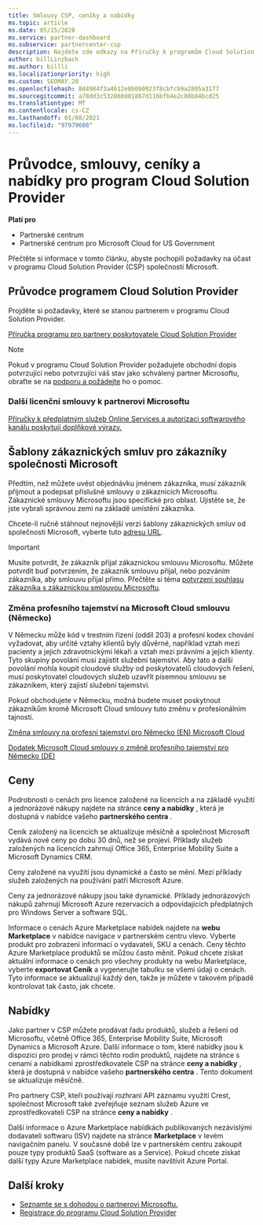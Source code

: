 ```yaml
---
title: Smlouvy CSP, ceníky a nabídky
ms.topic: article
ms.date: 05/15/2020
ms.service: partner-dashboard
ms.subservice: partnercenter-csp
description: Najdete zde odkazy na Příručky k programům Cloud Solution Provider, partnerské smlouvy, smlouvy zákazníka, ceníky a nabídky.
author: billLinzbach
ms.author: billli
ms.localizationpriority: high
ms.custom: SEOMAY.20
ms.openlocfilehash: 8d4984f3a4612e8b0b0023f8cbfcb9a2805a3177
ms.sourcegitcommit: a78dd3c532860d01867d116bfb4e2c88b84bcd25
ms.translationtype: MT
ms.contentlocale: cs-CZ
ms.lasthandoff: 01/08/2021
ms.locfileid: "97979688"
---
```

# <a name="cloud-solution-provider-program-guide-agreements-price-lists-and-offers"></a>Průvodce, smlouvy, ceníky a nabídky pro program Cloud Solution Provider

**Platí pro**

- Partnerské centrum
- Partnerské centrum pro Microsoft Cloud for US Government


Přečtěte si informace v tomto článku, abyste pochopili požadavky na účast v programu Cloud Solution Provider (CSP) společnosti Microsoft.

## <a name="cloud-solution-provider-program-guide"></a>Průvodce programem Cloud Solution Provider

Projděte si požadavky, které se stanou partnerem v programu Cloud Solution Provider.

[Příručka programu pro partnery poskytovatele Cloud Solution Provider](https://go.microsoft.com/fwlink/p/?LinkId=617100)

>[!Note]
>Pokud v programu Cloud Solution Provider požadujete obchodní dopis potvrzující nebo potvrzující váš stav jako schválený partner Microsoftu, obraťte se na [podporu a požádejte](https://partner.microsoft.com/pcv/servicerequests/create) ho o pomoc.

### <a name="additional-offer-terms-to-the-microsoft-partner-agreement"></a>Další licenční smlouvy k partnerovi Microsoftu

[Příručky k předplatným služeb Online Services a autorizaci softwarového kanálu poskytují doplňkové výrazy.](https://query.prod.cms.rt.microsoft.com/cms/api/am/binary/RE3NOo7)

## <a name="microsoft-customer-agreement-customer-templates"></a>Šablony zákaznických smluv pro zákazníky společnosti Microsoft

Předtím, než můžete uvést objednávku jménem zákazníka, musí zákazník přijmout a podepsat příslušné smlouvy o zákaznících Microsoftu. Zákaznické smlouvy Microsoftu jsou specifické pro oblast. Ujistěte se, že jste vybrali správnou zemi na základě umístění zákazníka.

Chcete-li ručně stáhnout nejnovější verzi šablony zákaznických smluv od společnosti Microsoft, vyberte tuto [adresu URL](https://aka.ms/customeragreement).

>[!IMPORTANT]
>Musíte potvrdit, že zákazník přijal zákaznickou smlouvu Microsoftu. Můžete potvrdit buď potvrzením, že zákazník smlouvu přijal, nebo pozváním zákazníka, aby smlouvu přijal přímo. Přečtěte si téma [potvrzení souhlasu zákazníka s zákaznickou smlouvou Microsoftu](confirm-customer-agreement.md).

### <a name="professional-secrecy-amendment-to-the-microsoft-cloud-agreement-germany"></a>Změna profesního tajemství na Microsoft Cloud smlouvu (Německo)

V Německu může kód v trestním řízení (oddíl 203) a profesní kodex chování vyžadovat, aby určité vztahy klientů byly důvěrné, například vztah mezi pacienty a jejich zdravotnickými lékaři a vztah mezi právními a jejich klienty. Tyto skupiny povolání musí zajistit služební tajemství. Aby tato a další povolání mohla koupit cloudové služby od poskytovatelů cloudových řešení, musí poskytovatel cloudových služeb uzavřít písemnou smlouvu se zákazníkem, který zajistí služební tajemství.

Pokud obchodujete v Německu, možná budete muset poskytnout zákazníkům kromě Microsoft Cloud smlouvy tuto změnu v profesionálním tajnosti.

[Změna smlouvy na profesní tajemství pro Německo (EN) Microsoft Cloud](https://go.microsoft.com/fwlink/?linkid=2030827&clcid=0x409)

[Dodatek Microsoft Cloud smlouvy o změně profesního tajemství pro Německo (DE)](https://go.microsoft.com/fwlink/?linkid=2030827&clcid=0x407)

## <a name="pricing"></a>Ceny

Podrobnosti o cenách pro licence založené na licencích a na základě využití a jednorázové nákupy najdete na stránce **ceny a nabídky** , která je dostupná v nabídce vašeho **partnerského centra** .

Ceník založený na licencích se aktualizuje měsíčně a společnost Microsoft vydává nové ceny po dobu 30 dnů, než se projeví. Příklady služeb založených na licencích zahrnují Office 365, Enterprise Mobility Suite a Microsoft Dynamics CRM. 

Ceny založené na využití jsou dynamické a často se mění. Mezi příklady služeb založených na používání patří Microsoft Azure.

Ceny za jednorázové nákupy jsou také dynamické. Příklady jednorázových nákupů zahrnují Microsoft Azure rezervacích a odpovídajících předplatných pro Windows Server a software SQL.

Informace o cenách Azure Marketplace nabídek najdete na **webu Marketplace** v nabídce navigace v partnerském centru vlevo. Vyberte produkt pro zobrazení informací o vydavateli, SKU a cenách. Ceny těchto Azure Marketplace produktů se můžou často měnit. Pokud chcete získat aktuální informace o cenách pro všechny produkty na webu Marketplace, vyberte **exportovat Ceník** a vygenerujte tabulku se všemi údaji o cenách. Tyto informace se aktualizují každý den, takže je můžete v takovém případě kontrolovat tak často, jak chcete.

## <a name="offers"></a>Nabídky

Jako partner v CSP můžete prodávat řadu produktů, služeb a řešení od Microsoftu, včetně Office 365, Enterprise Mobility Suite, Microsoft Dynamics a Microsoft Azure. Další informace o tom, které nabídky jsou k dispozici pro prodej v rámci těchto rodin produktů, najdete na stránce s cenami a nabídkami zprostředkovatele CSP na stránce **ceny a nabídky** , která je dostupná v nabídce vašeho **partnerského centra** . Tento dokument se aktualizuje měsíčně.

Pro partnery CSP, kteří používají rozhraní API záznamu využití Crest, společnost Microsoft také zveřejňuje seznam služeb Azure ve zprostředkovateli CSP na stránce **ceny a nabídky** .

Další informace o Azure Marketplace nabídkách publikovaných nezávislými dodavateli softwaru (ISV) najdete na stránce **Marketplace** v levém navigačním panelu. V současné době lze v partnerském centru zakoupit pouze typy produktů SaaS (software as a Service). Pokud chcete získat další typy Azure Marketplace nabídek, musíte navštívit Azure Portal.

## <a name="next-steps"></a>Další kroky

- [Seznamte se s dohodou o partnerovi Microsoftu.](microsoft-partner-agreement.md)
- [Registrace do programu Cloud Solution Provider](enrolling-in-the-csp-program.md)
